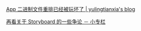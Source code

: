 



[App 二进制文件重排已经被玩坏了 \| yulingtianxia's blog](https://yulingtianxia.com/blog/2019/09/01/App-Order-Files/)



[再看关于 Storyboard 的一些争论 － 小专栏](https://xiaozhuanlan.com/topic/4957380621)



